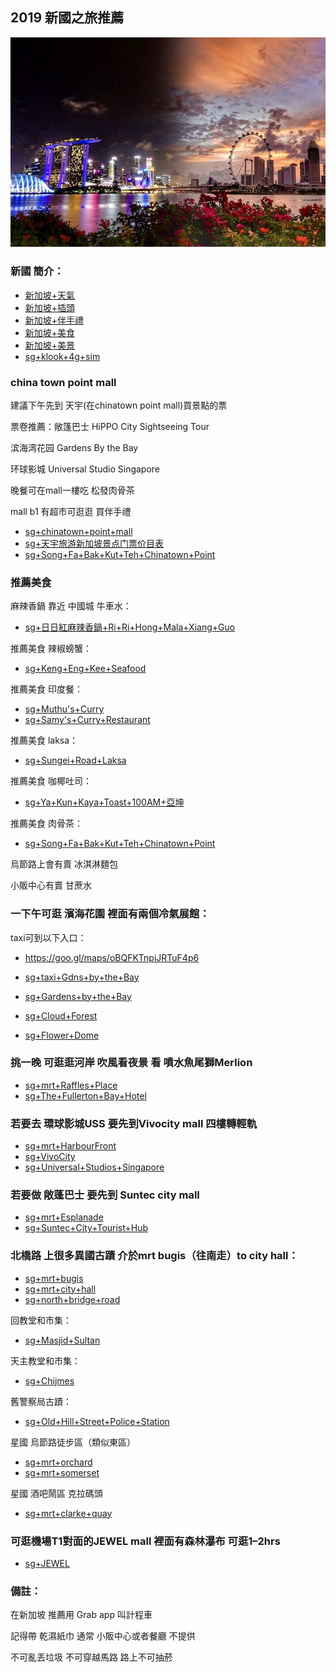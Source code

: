 ## 2019 新國之旅推薦

![f1](https://github.com/HCH1/blog/blob/master/fig/sg1.jpeg)

### 新國 簡介：
- [新加坡+天氣](https://www.google.com.tw/search?source=hp&ei=JzIkXMrUB42y9QOcxZ6YAg&q=新加坡+天氣)
- [新加坡+插頭](https://www.google.com.tw/search?source=hp&ei=JzIkXMrUB42y9QOcxZ6YAg&q=新加坡+插頭)
- [新加坡+伴手禮](https://www.google.com.tw/search?source=hp&ei=JzIkXMrUB42y9QOcxZ6YAg&q=新加坡+伴手禮)
- [新加坡+美食](https://www.google.com.tw/search?source=hp&ei=JzIkXMrUB42y9QOcxZ6YAg&q=新加坡+美食)
- [新加坡+美景](https://www.google.com.tw/search?source=hp&ei=JzIkXMrUB42y9QOcxZ6YAg&q=新加坡+美景)
- [sg+klook+4g+sim](https://www.google.com.tw/search?source=hp&ei=JzIkXMrUB42y9QOcxZ6YAg&q=sg+klook+4g+sim)

### china town point mall

建議下午先到 天宇(在chinatown point mall)買景點的票

票卷推薦：敞篷巴士 HiPPO City Sightseeing Tour

滨海湾花园 Gardens By the Bay

环球影城 Universal Studio Singapore

晚餐可在mall一樓吃 松發肉骨茶

mall b1 有超市可逛逛 買伴手禮

- [sg+chinatown+point+mall](https://www.google.com.tw/search?source=hp&ei=JzIkXMrUB42y9QOcxZ6YAg&q=sg+chinatown+point+mall)
- [sg+天宇旅游新加坡景点门票价目表](https://www.google.com.tw/search?source=hp&ei=JzIkXMrUB42y9QOcxZ6YAg&q=sg+天宇旅游新加坡景点门票价目表)
- [sg+Song+Fa+Bak+Kut+Teh+Chinatown+Point](https://www.google.com.tw/search?source=hp&ei=JzIkXMrUB42y9QOcxZ6YAg&q=sg+Song+Fa+Bak+Kut+Teh+Chinatown+Point)


### 推薦美食 

麻辣香鍋 靠近 中國城 牛車水：
- [sg+日日紅麻辣香鍋+Ri+Ri+Hong+Mala+Xiang+Guo](https://www.google.com.tw/search?source=hp&ei=JzIkXMrUB42y9QOcxZ6YAg&q=sg+日日紅麻辣香鍋+Ri+Ri+Hong+Mala+Xiang+Guo)

推薦美食 辣椒螃蟹：
- [sg+Keng+Eng+Kee+Seafood](https://www.google.com.tw/search?source=hp&ei=JzIkXMrUB42y9QOcxZ6YAg&q=sg+Keng+Eng+Kee+Seafood)

推薦美食 印度餐：
- [sg+Muthu's+Curry](https://www.google.com.tw/search?source=hp&ei=JzIkXMrUB42y9QOcxZ6YAg&q=sg+Muthu's+Curry)
- [sg+Samy's+Curry+Restaurant](https://www.google.com.tw/search?source=hp&ei=JzIkXMrUB42y9QOcxZ6YAg&q=sg+Samy's+Curry+Restaurant)

推薦美食 laksa：
- [sg+Sungei+Road+Laksa](https://www.google.com.tw/search?source=hp&ei=JzIkXMrUB42y9QOcxZ6YAg&q=sg+Sungei+Road+Laksa)

推薦美食 咖椰吐司：
- [sg+Ya+Kun+Kaya+Toast+100AM+亞坤](https://www.google.com.tw/search?source=hp&ei=JzIkXMrUB42y9QOcxZ6YAg&q=sg+Ya+Kun+Kaya+Toast+100AM+亞坤)

推薦美食 肉骨茶：
- [sg+Song+Fa+Bak+Kut+Teh+Chinatown+Point](https://www.google.com.tw/search?source=hp&ei=JzIkXMrUB42y9QOcxZ6YAg&q=sg+Song+Fa+Bak+Kut+Teh+Chinatown+Point)

烏節路上會有賣 冰淇淋麵包

小販中心有賣 甘蔗水

### 一下午可逛 濱海花園 裡面有兩個冷氣展館：

taxi可到以下入口：
- https://goo.gl/maps/oBQFKTnpiJRTuF4p6
- [sg+taxi+Gdns+by+the+Bay](https://www.google.com.tw/search?source=hp&ei=JzIkXMrUB42y9QOcxZ6YAg&q=sg+taxi+Gdns+by+the+Bay)

- [sg+Gardens+by+the+Bay](https://www.google.com.tw/search?source=hp&ei=JzIkXMrUB42y9QOcxZ6YAg&q=sg+Gardens+by+the+Bay)
- [sg+Cloud+Forest](https://www.google.com.tw/search?source=hp&ei=JzIkXMrUB42y9QOcxZ6YAg&q=sg+Cloud+Forest)
- [sg+Flower+Dome](https://www.google.com.tw/search?source=hp&ei=JzIkXMrUB42y9QOcxZ6YAg&q=sg+Flower+Dome)


### 挑一晚 可逛逛河岸 吹風看夜景 看 噴水魚尾獅Merlion
- [sg+mrt+Raffles+Place](https://www.google.com.tw/search?source=hp&ei=JzIkXMrUB42y9QOcxZ6YAg&q=sg+mrt+Raffles+Place)
- [sg+The+Fullerton+Bay+Hotel](https://www.google.com.tw/search?source=hp&ei=JzIkXMrUB42y9QOcxZ6YAg&q=sg+The+Fullerton+Bay+Hotel)

### 若要去 環球影城USS 要先到Vivocity mall 四樓轉輕軌
- [sg+mrt+HarbourFront](https://www.google.com.tw/search?source=hp&ei=JzIkXMrUB42y9QOcxZ6YAg&q=sg+mrt+HarbourFront)
- [sg+VivoCity](https://www.google.com.tw/search?source=hp&ei=JzIkXMrUB42y9QOcxZ6YAg&q=sg+VivoCity)
- [sg+Universal+Studios+Singapore](https://www.google.com.tw/search?source=hp&ei=JzIkXMrUB42y9QOcxZ6YAg&q=sg+Universal+Studios+Singapore)

### 若要做 敞蓬巴士 要先到 Suntec city mall
- [sg+mrt+Esplanade](https://www.google.com.tw/search?source=hp&ei=JzIkXMrUB42y9QOcxZ6YAg&q=sg+mrt+Esplanade)
- [sg+Suntec+City+Tourist+Hub](https://www.google.com.tw/search?source=hp&ei=JzIkXMrUB42y9QOcxZ6YAg&q=sg+Suntec+City+Tourist+Hub)

### 北橋路 上很多異國古蹟 介於mrt bugis（往南走）to city hall：
- [sg+mrt+bugis](https://www.google.com.tw/search?source=hp&ei=JzIkXMrUB42y9QOcxZ6YAg&q=sg+mrt+bugis)
- [sg+mrt+city+hall](https://www.google.com.tw/search?source=hp&ei=JzIkXMrUB42y9QOcxZ6YAg&q=sg+mrt+city+hall)
- [sg+north+bridge+road](https://www.google.com.tw/search?source=hp&ei=JzIkXMrUB42y9QOcxZ6YAg&q=sg+north+bridge+road)

回教堂和市集：
- [sg+Masjid+Sultan](https://www.google.com.tw/search?source=hp&ei=JzIkXMrUB42y9QOcxZ6YAg&q=sg+Masjid+Sultan)

天主教堂和市集：
- [sg+Chijmes](https://www.google.com.tw/search?source=hp&ei=JzIkXMrUB42y9QOcxZ6YAg&q=sg+Chijmes)

舊警察局古蹟：
- [sg+Old+Hill+Street+Police+Station](https://www.google.com.tw/search?source=hp&ei=JzIkXMrUB42y9QOcxZ6YAg&q=sg+Old+Hill+Street+Police+Station)

星國 烏節路徒步區（類似東區）
- [sg+mrt+orchard](https://www.google.com.tw/search?source=hp&ei=JzIkXMrUB42y9QOcxZ6YAg&q=sg+mrt+orchard)
- [sg+mrt+somerset](https://www.google.com.tw/search?source=hp&ei=JzIkXMrUB42y9QOcxZ6YAg&q=sg+mrt+somerset)

星國 酒吧鬧區 克拉碼頭
- [sg+mrt+clarke+quay](https://www.google.com.tw/search?source=hp&ei=JzIkXMrUB42y9QOcxZ6YAg&q=sg+mrt+clarke+quay)

### 可逛機場T1對面的JEWEL mall 裡面有森林瀑布 可逛1–2hrs
- [sg+JEWEL](https://www.google.com.tw/search?source=hp&ei=JzIkXMrUB42y9QOcxZ6YAg&q=sg+JEWEL)

### 備註：

在新加坡 推薦用 Grab app 叫計程車

記得帶 乾濕紙巾 通常 小販中心或者餐廳 不提供

不可亂丟垃圾 不可穿越馬路 路上不可抽菸
